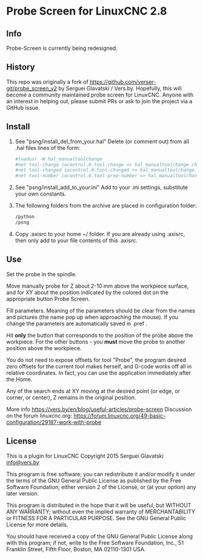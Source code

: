 # Probe Screen for LinuxCNC 2.8

## Info

Probe-Screen is currently being redesigned.

## History

This repo was originally a fork of <https://github.com/verser-git/probe_screen_v2> by Serguei Glavatski / Vers.by. Hopefully, this will become a community maintained probe screen for LinuxCNC. Anyone with an interest in helping out, please submit PRs or ask to join the project via a GitHub issue.

## Install

1. See "psng/install_del_from_your.hal"
   Delete (or comment out) from all .hal files lines of the form:

   ```sh
   #loadusr -W hal_manualtoolchange
   #net tool-change iocontrol.0.tool-change => hal_manualtoolchange.change
   #net tool-changed iocontrol.0.tool-changed <= hal_manualtoolchange.changed
   #net tool-number iocontrol.0.tool-prep-number => hal_manualtoolchange.number
   ```

2. See "psng/install_add_to_your.ini" Add to your .ini settings, substitute your own constants.

3. The following folders from the archive are placed in configuration folder:

   ```sh
   /python
   /psng
   ```

4. Copy .axisrc to your home ~/ folder. If you are already using .axisrc, then only add to your file contents of this .axisrc.

## Use

Set the probe in the spindle.

Move manually probe for Z about 2-10 mm above the workpiece surface,
and for XY about the position indicated by the colored dot on the appropriate button Probe Screen.

Fill parameters. Meaning of the parameters should be clear from the names and pictures (the name pop up when approaching the mouse). If you change the parameters are automatically saved in .pref .

Hit **only** the button that corresponds to the position of the probe above the workpiece. For the other buttons - you **must** move the probe to another position above the workpiece.

You do not need to expose offsets for tool "Probe", the program desired zero offsets for the current tool makes herself, and G-code works off all in relative coordinates.
In fact, you can use the application immediately after the Home.

Any of the search ends at XY moving at the desired point (or edge, or corner, or center), Z remains in the original position.

More info <https://vers.by/en/blog/useful-articles/probe-screen>
Discussion on the forum linuxcnc.org: <https://forum.linuxcnc.org/49-basic-configuration/29187-work-with-probe>

## License

   This is a plugin for LinuxCNC
   Copyright 2015 Serguei Glavatski <info@vers.by>

   This program is free software; you can redistribute it and/or modify
   it under the terms of the GNU General Public License as published by
   the Free Software Foundation; either version 2 of the License, or
   (at your option) any later version.

   This program is distributed in the hope that it will be useful,
   but WITHOUT ANY WARRANTY; without even the implied warranty of
   MERCHANTABILITY or FITNESS FOR A PARTICULAR PURPOSE.  See the
   GNU General Public License for more details.

   You should have received a copy of the GNU General Public License
   along with this program; if not, write to the Free Software
   Foundation, Inc., 51 Franklin Street, Fifth Floor, Boston, MA 02110-1301 USA.
